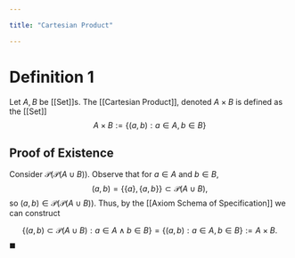 ```yaml
---

title: "Cartesian Product"

---
```

# Definition 1
Let $A, B$ be [[Set]]s. The [[Cartesian Product]], denoted $A \times B$ is defined as the [[Set]] $$A \times B := \{(a, b) : a \in A, b \in B\}$$
## Proof of Existence
Consider $\mathcal{P}(\mathcal{P}(A \cup B))$. Observe that for $a \in A$ and $b \in B$, $$(a, b) = \{\{a\}, \{a, b\}\} \subset \mathcal{P}(A \cup B),$$ so $(a, b) \in \mathcal{P}(\mathcal{P}(A \cup B))$. Thus, by the [[Axiom Schema of Specification]] we can construct

$$\{(a, b) \subset \mathcal{P}(A \cup B) : a \in A \wedge b \in B \} = \{(a, b) : a \in A, b \in B\} := A \times B.$$
$\blacksquare$


